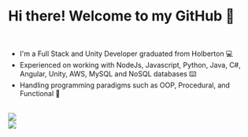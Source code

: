 <!DOCTYPE html>

<html lang="en">
    <head>
    </head>
    <body>
        <h1>Hi there! Welcome to my GitHub 👋</h1><br>
        <ul>
            <li> I'm a Full Stack and Unity Developer graduated from Holberton 💻</li>
            <li> Experienced on working with NodeJs, Javascript, Python, Java, C#, Angular, Unity, AWS, MySQL and NoSQL databases ⌨️</li>
            <li> Handling programming paradigms such as OOP, Procedural, and Functional 📝</li>
        </ul><br>
        <picture>
            <source 
              srcset="https://github-readme-stats.vercel.app/api?username=NottSr&show_icons=true&theme=dark"
              media="(prefers-color-scheme: dark)"
            />
            <source
              srcset="https://github-readme-stats.vercel.app/api?username=NottSr&show_icons=true"
              media="(prefers-color-scheme: light), (prefers-color-scheme: no-preference)"
            />
            <img src="https://github-readme-stats.vercel.app/api?username=NottSr&show_icons=true" />
        </picture><br>
        <picture>
            <source 
              srcset="https://github-readme-stats.vercel.app/api/top-langs/?username=NottSr&theme=dark&layout=compact&show_icons=true"
              media="(prefers-color-scheme: dark)"
            />
            <source
              srcset="https://github-readme-stats.vercel.app/api/top-langs/?username=NottSr&layout=compact&show_icons=true"
              media="(prefers-color-scheme: light), (prefers-color-scheme: no-preference)"
            />
            <img src="https://github-readme-stats.vercel.app/api/top-langs/?username=NottSr&show_icons=true" />
        </picture>
    </body>
</html>
